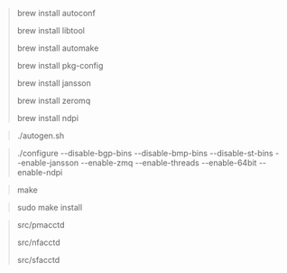 > brew install autoconf
> 
> brew install libtool
> 
> brew install automake
> 
> brew install pkg-config
> 
> brew install jansson
> 
> brew install zeromq
> 
> brew install ndpi

> ./autogen.sh

> ./configure --disable-bgp-bins --disable-bmp-bins --disable-st-bins --enable-jansson --enable-zmq --enable-threads --enable-64bit --enable-ndpi

> make
 
> sudo make install

> src/pmacctd
> 
> src/nfacctd
> 
> src/sfacctd